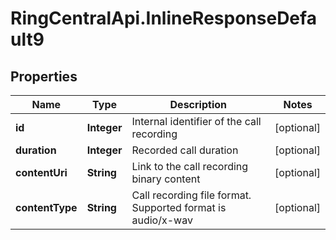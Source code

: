 # RingCentralApi.InlineResponseDefault9

## Properties
Name | Type | Description | Notes
------------ | ------------- | ------------- | -------------
**id** | **Integer** | Internal identifier of the call recording | [optional] 
**duration** | **Integer** | Recorded call duration | [optional] 
**contentUri** | **String** | Link to the call recording binary content | [optional] 
**contentType** | **String** | Call recording file format. Supported format is audio/x-wav | [optional] 



